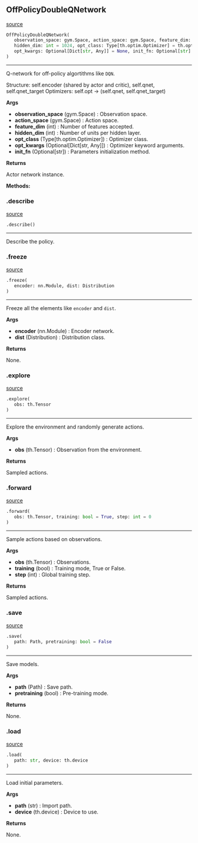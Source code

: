 #


## OffPolicyDoubleQNetwork
[source](https://github.com/RLE-Foundation/rllte/blob/main/rllte/xploit/policy/off_policy_double_qnetwork.py/#L39)
```python 
OffPolicyDoubleQNetwork(
   observation_space: gym.Space, action_space: gym.Space, feature_dim: int = 64,
   hidden_dim: int = 1024, opt_class: Type[th.optim.Optimizer] = th.optim.Adam,
   opt_kwargs: Optional[Dict[str, Any]] = None, init_fn: Optional[str] = None
)
```


---
Q-network for off-policy algortithms like `DQN`.

Structure: self.encoder (shared by actor and critic), self.qnet, self.qnet_target
Optimizers: self.opt -> (self.qnet, self.qnet_target)


**Args**

* **observation_space** (gym.Space) : Observation space.
* **action_space** (gym.Space) : Action space.
* **feature_dim** (int) : Number of features accepted.
* **hidden_dim** (int) : Number of units per hidden layer.
* **opt_class** (Type[th.optim.Optimizer]) : Optimizer class.
* **opt_kwargs** (Optional[Dict[str, Any]]) : Optimizer keyword arguments.
* **init_fn** (Optional[str]) : Parameters initialization method.


**Returns**

Actor network instance.


**Methods:**


### .describe
[source](https://github.com/RLE-Foundation/rllte/blob/main/rllte/xploit/policy/off_policy_double_qnetwork.py/#L88)
```python
.describe()
```

---
Describe the policy.

### .freeze
[source](https://github.com/RLE-Foundation/rllte/blob/main/rllte/xploit/policy/off_policy_double_qnetwork.py/#L99)
```python
.freeze(
   encoder: nn.Module, dist: Distribution
)
```

---
Freeze all the elements like `encoder` and `dist`.


**Args**

* **encoder** (nn.Module) : Encoder network.
* **dist** (Distribution) : Distribution class.


**Returns**

None.

### .explore
[source](https://github.com/RLE-Foundation/rllte/blob/main/rllte/xploit/policy/off_policy_double_qnetwork.py/#L119)
```python
.explore(
   obs: th.Tensor
)
```

---
Explore the environment and randomly generate actions.


**Args**

* **obs** (th.Tensor) : Observation from the environment.


**Returns**

Sampled actions.

### .forward
[source](https://github.com/RLE-Foundation/rllte/blob/main/rllte/xploit/policy/off_policy_double_qnetwork.py/#L130)
```python
.forward(
   obs: th.Tensor, training: bool = True, step: int = 0
)
```

---
Sample actions based on observations.


**Args**

* **obs** (th.Tensor) : Observations.
* **training** (bool) : Training mode, True or False.
* **step** (int) : Global training step.


**Returns**

Sampled actions.

### .save
[source](https://github.com/RLE-Foundation/rllte/blob/main/rllte/xploit/policy/off_policy_double_qnetwork.py/#L146)
```python
.save(
   path: Path, pretraining: bool = False
)
```

---
Save models.


**Args**

* **path** (Path) : Save path.
* **pretraining** (bool) : Pre-training mode.


**Returns**

None.

### .load
[source](https://github.com/RLE-Foundation/rllte/blob/main/rllte/xploit/policy/off_policy_double_qnetwork.py/#L162)
```python
.load(
   path: str, device: th.device
)
```

---
Load initial parameters.


**Args**

* **path** (str) : Import path.
* **device** (th.device) : Device to use.


**Returns**

None.
